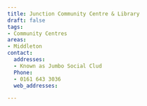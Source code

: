 ```yaml
---
title: Junction Community Centre & Library
draft: false
tags:
- Community Centres
areas:
- Middleton
contact:
  addresses:
  - Known as Jumbo Social Clud
  Phone:
  - 0161 643 3036
  web_addresses:

---
```



